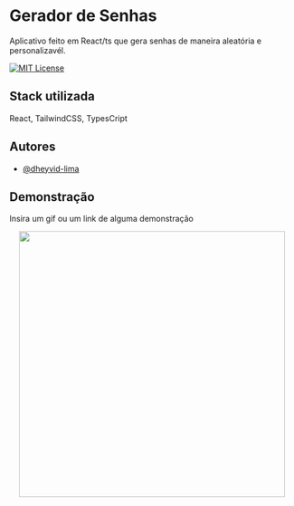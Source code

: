 
# Gerador de Senhas

Aplicativo feito em React/ts que gera senhas de maneira aleatória e personalizavél.

[![MIT License](https://img.shields.io/badge/License-MIT-green.svg)](https://choosealicense.com/licenses/mit/)
## Stack utilizada
React, TailwindCSS, TypesCript



## Autores

- [@dheyvid-lima](https://www.github.com/Dheyvidj)


## Demonstração

Insira um gif ou um link de alguma demonstração

<p align="center">
<img width="470" src="src/assets/demon.gif">
</p>